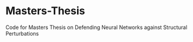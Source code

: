 # Masters-Thesis
Code for Masters Thesis  on Defending Neural Networks against Structural Perturbations

